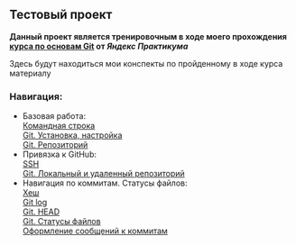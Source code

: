 ## Тестовый проект

 **Данный проект является тренировочным в ходе моего прохождения [курса по основам Git](https://practicum.yandex.ru/git-basics/) от *Яндекс Практикума*** 

Здесь будут находиться мои конспекты по пройденному в ходе курса материалу

### Навигация:
- Базовая работа:  
[Командная строка](https://github.com/GronDS/first-project/blob/bfd724980677cac72c7b56eb95a18bc0f172bd99/%D0%9A%D0%BE%D0%BC%D0%B0%D0%BD%D0%B4%D0%BD%D0%B0%D1%8F%20%D1%81%D1%82%D1%80%D0%BE%D0%BA%D0%B0.md)  
[Git. Установка, настройка](https://github.com/GronDS/first-project/blob/bc17d0c3b82fc3c51c06bb4167fceaf0cef7670b/Git.%20%D0%A3%D1%81%D1%82%D0%B0%D0%BD%D0%BE%D0%B2%D0%BA%D0%B0%2C%20%D0%BD%D0%B0%D1%81%D1%82%D1%80%D0%BE%D0%B9%D0%BA%D0%B0.md)  
[Git. Репозиторий](https://github.com/GronDS/first-project/blob/bc17d0c3b82fc3c51c06bb4167fceaf0cef7670b/Git.%20%D0%A0%D0%B5%D0%BF%D0%BE%D0%B7%D0%B8%D1%82%D0%BE%D1%80%D0%B8%D0%B9.md)  
 - Привязка к GitHub:  
[SSH](https://github.com/GronDS/first-project/blob/bc17d0c3b82fc3c51c06bb4167fceaf0cef7670b/SSH.md)  
[Git. Локальный и удаленный репозиторий](https://github.com/GronDS/first-project/blob/bc17d0c3b82fc3c51c06bb4167fceaf0cef7670b/Git.%20%D0%9B%D0%BE%D0%BA%D0%B0%D0%BB%D1%8C%D0%BD%D1%8B%D0%B9%20%D0%B8%20%D1%83%D0%B4%D0%B0%D0%BB%D0%B5%D0%BD%D0%BD%D1%8B%D0%B9%20%D1%80%D0%B5%D0%BF%D0%BE%D0%B7%D0%B8%D1%82%D0%BE%D1%80%D0%B8%D0%B9.md)  
- Навигация по коммитам. Статусы файлов:  
[Хеш](https://github.com/GronDS/first-project/blob/98f232333c6b28212c7de2c4f04705f0f1da972e/%D0%A5%D0%B5%D1%88.md)  
[Git log](https://github.com/GronDS/first-project/blob/98f232333c6b28212c7de2c4f04705f0f1da972e/Git%20log.md)  
[Git. HEAD](https://github.com/GronDS/first-project/blob/98f232333c6b28212c7de2c4f04705f0f1da972e/Git.%20HEAD.md)  
[Git. Статусы файлов](https://github.com/GronDS/first-project/blob/98f232333c6b28212c7de2c4f04705f0f1da972e/Git.%20%D0%A1%D1%82%D0%B0%D1%82%D1%83%D1%81%D1%8B%20%D1%84%D0%B0%D0%B9%D0%BB%D0%BE%D0%B2.md)  
[Оформление сообщений к коммитам](https://github.com/GronDS/first-project/blob/98f232333c6b28212c7de2c4f04705f0f1da972e/%D0%9E%D1%84%D0%BE%D1%80%D0%BC%D0%BB%D0%B5%D0%BD%D0%B8%D0%B5%20%D1%81%D0%BE%D0%BE%D0%B1%D1%89%D0%B5%D0%BD%D0%B8%D0%B9%20%D0%BA%20%D0%BA%D0%BE%D0%BC%D0%BC%D0%B8%D1%82%D0%B0%D0%BC.md) 